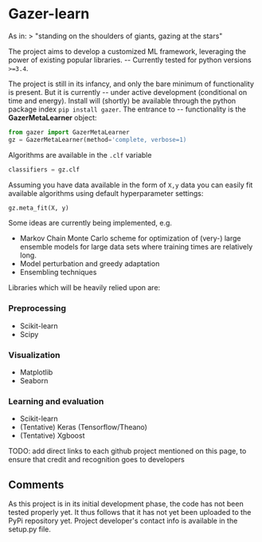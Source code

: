 # Gazer-learn

As in: > "standing on the shoulders of giants, gazing at the stars"

The project aims to develop a customized ML framework, leveraging the power of existing popular libraries. -- Currently tested for python versions `>=3.4`. 

The project is still in its infancy, and only the bare minimum of functionality is present. But it is currently -- under active development (conditional on time and energy).
Install will (shortly) be available through the python package index `pip install gazer`. The entrance to -- functionality is the **GazerMetaLearner** object:
    
```python
from gazer import GazerMetaLearner
gz = GazerMetaLearner(method='complete, verbose=1)
```
	
Algorithms are available in the `.clf` variable

```python    	
classifiers = gz.clf
```
   	
Assuming you have data available in the form of `X,y` data you can easily fit available algorithms 
using default hyperparameter settings:

```python	
gz.meta_fit(X, y)
```

Some ideas are currently being implemented, e.g.
* Markov Chain Monte Carlo scheme for optimization of (very-) large ensemble models 
for large data sets where training times are relatively long.
* Model perturbation and greedy adaptation
* Ensembling techniques

Libraries which will be heavily relied upon are:

### Preprocessing
* Scikit-learn 
* Scipy

### Visualization
* Matplotlib
* Seaborn 

### Learning and evaluation
* Scikit-learn
* (Tentative) Keras (Tensorflow/Theano)
* (Tentative) Xgboost

TODO: add direct links to each github project mentioned on this page, 
to ensure that credit and recognition goes to developers


## Comments
As this project is in its initial development phase, the code has not been tested properly yet. It thus follows
that it has not yet been uploaded to the PyPi repository yet. Project developer's contact info is available in the setup.py file. 
